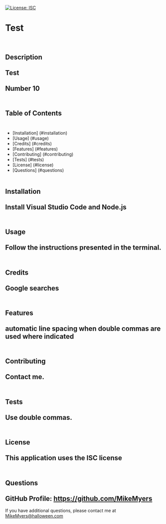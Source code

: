 [![License: ISC](https://img.shields.io/badge/License-ISC-blue.svg)](https://opensource.org/licenses/ISC)

# Test<br><br>
## Description<br><br>Test<br><br>Number 10<br><br>
## Table of Contents<br><br>
- [Installation] (#installation)<br>
- [Usage] (#usage)<br>
- [Credits] (#credits)<br>
- [Features] (#features)<br>
- [Contributing] (#contributing)<br>
- [Tests] (#tests)<br>
- [License] (#license)<br>
- [Questions] (#questions)<br><br>
## Installation<br><br>Install Visual Studio Code and Node.js<br><br>
## Usage<br><br>Follow the instructions presented in the terminal.<br><br>
## Credits<br><br>Google searches<br><br>
## Features<br><br>automatic line spacing when double commas are used where indicated<br><br>
## Contributing<br><br>Contact me.<br><br>
## Tests<br><br>Use double commas.<br><br>
## License<br><br>This application uses the ISC license<br><br>
## Questions<br><br>GitHub Profile: https://github.com/MikeMyers<br>
If you have additional questions, please contact me at MikeMyers@halloween.com
